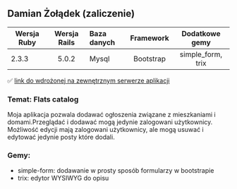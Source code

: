 ## Damian Żołądek (zaliczenie)

| Wersja Ruby   | Wersja Rails  |                Baza danych                 | Framework |           Dodatkowe gemy           |
| ------------- |:-------------:|:-------------------------------------------|:---------:|:----------------------------------:|
| 2.3.3        | 5.0.2         | Mysql | Bootstrap | simple_form,  trix |


:white_check_mark: [link do wdrożonej na zewnętrznym serwerze aplikacji](https://flatcatalog.herokuapp.com/)

### Temat: Flats catalog

Moja aplikacja pozwala dodawać ogłoszenia związane z mieszkaniami i domami.Przeglądać i dodawać mogą jedynie zalogowani użytkownicy. Możliwość edycji mają zalogowani użytkownicy, ale mogą usuwać i edytować jedynie posty które dodali. 

### Gemy:<br />
- simple-form: dodawanie w prosty sposób formularzy w bootstrapie<br />
- trix: edytor WYSIWYG do opisu



